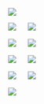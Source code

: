 <a href="https://maxim.io"><img src="https://github-readme-stats.vercel.app/api?username=maximkott&include_all_commits=true&hide_border=false&show_icons=false&custom_title=GitHub%20Stats&count_private=true"/></a>

<a href="https://github.com/corets/schema"><img src="https://github-readme-stats.vercel.app/api/pin/?username=corets&repo=schema"/></a>
&nbsp;&nbsp;&nbsp;&nbsp;
<a href="https://github.com/corets/form"><img src="https://github-readme-stats.vercel.app/api/pin/?username=corets&repo=form&cache_seconds=1800"/></a>

<a href="https://github.com/corets/fiber"><img src="https://github-readme-stats.vercel.app/api/pin/?username=corets&repo=fiber"/></a>
&nbsp;&nbsp;&nbsp;&nbsp;
<a href="https://github.com/corets/accessor"><img src="https://github-readme-stats.vercel.app/api/pin/?username=corets&repo=accessor"/></a>

<a href="https://github.com/corets/translator"><img src="https://github-readme-stats.vercel.app/api/pin/?username=corets&repo=translator"/></a>
&nbsp;&nbsp;&nbsp;&nbsp;
<a href="https://github.com/corets/async"><img src="https://github-readme-stats.vercel.app/api/pin/?username=corets&repo=async"/></a>

<a href="https://github.com/corets/use-async"><img src="https://github-readme-stats.vercel.app/api/pin/?username=corets&repo=use-async"/></a>
&nbsp;&nbsp;&nbsp;&nbsp;
<a href="https://github.com/corets/use-action"><img src="https://github-readme-stats.vercel.app/api/pin/?username=corets&repo=use-action"/></a>

<a href="https://github.com/corets/use-stream"><img src="https://github-readme-stats.vercel.app/api/pin/?username=corets&repo=use-stream"/></a>
